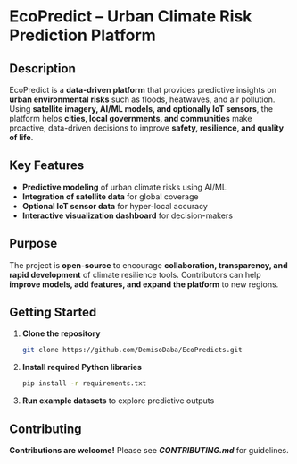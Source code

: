 # EcoPredict – Urban Climate Risk Prediction Platform

## Description
EcoPredict is a **data-driven platform** that provides predictive insights on **urban environmental risks** such as floods, heatwaves, and air pollution. Using **satellite imagery, AI/ML models, and optionally IoT sensors**, the platform helps **cities, local governments, and communities** make proactive, data-driven decisions to improve **safety, resilience, and quality of life**.

## Key Features
- **Predictive modeling** of urban climate risks using AI/ML  
- **Integration of satellite data** for global coverage  
- **Optional IoT sensor data** for hyper-local accuracy  
- **Interactive visualization dashboard** for decision-makers  

## Purpose
The project is **open-source** to encourage **collaboration, transparency, and rapid development** of climate resilience tools. Contributors can help **improve models, add features, and expand the platform** to new regions.

## Getting Started
1. **Clone the repository**  
   ```bash
   git clone https://github.com/DemisoDaba/EcoPredicts.git

2. **Install required Python libraries**
   ```bash
   pip install -r requirements.txt

3. **Run example datasets** to explore predictive outputs

## Contributing

**Contributions are welcome!** Please see **_CONTRIBUTING.md_** for guidelines.
